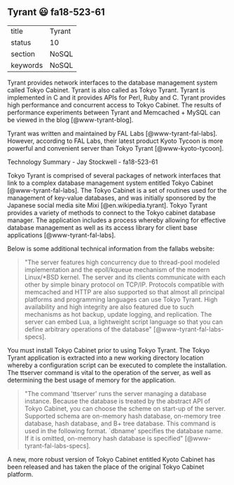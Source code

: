 ## Tyrant :smiley: fa18-523-61


|          |            |
| -------- | ---------- |
| title    | Tyrant     | 
| status   | 10         |
| section  | NoSQL      |
| keywords | NoSQL      |



Tyrant provides network interfaces to the database management system
called Tokyo Cabinet. Tyrant is also called as Tokyo Tyrant. Tyrant is
implemented in C and it provides APIs for Perl, Ruby and C. Tyrant
provides high performance and concurrent access to Tokyo Cabinet. The
results of performance experiments between Tyrant and Memcached +
MySQL can be viewed in the blog [@www-tyrant-blog].

Tyrant was written and maintained by FAL
Labs [@www-tyrant-fal-labs].  However, according to FAL Labs,
their latest product Kyoto Tycoon is more powerful and convenient
server than Tokyo Tyrant [@www-kyoto-tycoon].

Technology Summary - Jay Stockwell - fa18-523-61

Tokyo Tyrant is comprised of several packages of network interfaces that link to a complex database management system entitled Tokyo Cabinet [@www-tyrant-fal-labs]. The  Tokyo Cabinet is a set of routines used for the management of key-value databases, and was initially sponsored by the Japanese social media site Mixi [@en.wikipedia.tyrant]. Tokyo Tyrant provides a variety of methods to connect to the Tokyo cabinet database manager. The application includes a process whereby allowing for effective database management as well as its access library for client base applications [@www-tyrant-fal-labs].

Below is some additional technical information from the fallabs website:

> "The server features high concurrency due to thread-pool modeled implementation and the epoll/kqueue mechanism of the modern Linux/*BSD kernel. The server and its clients communicate with each other by simple binary protocol on TCP/IP. Protocols compatible with memcached and HTTP are also supported so that almost all principal platforms and programming languages can use Tokyo Tyrant. High availability and high integrity are also featured due to such mechanisms as hot backup, update logging, and replication. The server can embed Lua, a lightweight script language so that you can define arbitrary operations of the database" [@www-tyrant-fal-labs-specs].

You must install Tokyo Cabinet prior to using Tokyo Tyrant. The Tokyo Tyrant application is extracted into a new working directory location whereby a configuration script can be executed to complete the installation. The ttserver command is vital to the operation of the server, as well as determining the best usage of memory for the application.

> "The command 'ttserver' runs the server managing a database instance. Because the database is treated by the abstract API of Tokyo Cabinet, you can choose the scheme on start-up of the server. Supported schema are on-memory hash database, on-memory tree database, hash database, and B+ tree database. This command is used in the following format. `dbname' specifies the database name. If it is omitted, on-memory hash database is specified" [@www-tyrant-fal-labs-specs].

A new, more robust version of Tokyo Cabinet entitled Kyoto Cabinet has been released and has taken the place of the original Tokyo Cabinet platform. 


